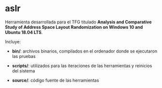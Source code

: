 # aslr

Herramienta desarrollada para el TFG titulado **Analysis and Comparative Study of Address Space Layout Randomization on Windows 10 and Ubuntu 18.04 LTS**.

Incluye:

- **bin/**: archivos binarios, compilados en el ordenador donde se ejecutaron las pruebas

- **scripts/**: utilizados para las iteraciones de las herramientas y reinicios del sistema

- **source/**: código fuente de las herramientas